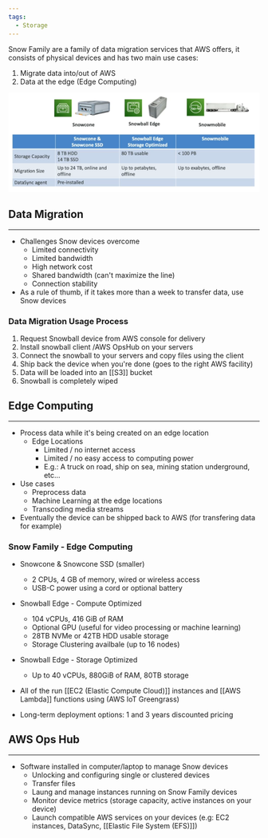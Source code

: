 ```yaml
---
tags:
  - Storage
---
```

Snow Family are a family of data migration services that AWS offers, it consists of physical devices and has two main use cases:
1. Migrate data into/out of AWS
2. Data at the edge (Edge Computing)

![snow_family_table.png](./Images/snow_family_table.png)
## Data Migration
---
- Challenges Snow devices overcome
	- Limited connectivity
	- Limited bandwidth
	- High network cost
	- Shared bandwidth (can't maximize the line)
	- Connection stability
- As a rule of thumb, if it takes more than a week to transfer data, use Snow devices
### Data Migration Usage Process
1. Request Snowball device from AWS console for delivery
2. Install snowball client /AWS OpsHub on your servers
3. Connect the snowball to your servers and copy files using the client
4. Ship back the device when you're done (goes to the right AWS facility)
5. Data will be loaded into an [[S3]] bucket
6. Snowball is completely wiped

## Edge Computing
---
- Process data while it's being created on an edge location 
	- Edge Locations
		- Limited / no internet access
		- Limited / no easy access to computing power
		 - E.g.: A truck on road, ship on sea, mining station underground, etc...
- Use cases
	- Preprocess data
	- Machine Learning at the edge locations
	- Transcoding media streams
- Eventually the device can be shipped back to AWS (for transfering data for example)

### Snow Family - Edge Computing
- Snowcone & Snowcone SSD (smaller)
	- 2 CPUs, 4 GB of memory, wired or wireless access
	- USB-C power using a cord or optional battery
- Snowball Edge - Compute Optimized
	- 104 vCPUs, 416 GiB of RAM
	- Optional GPU (useful for video processing or machine learning)
	- 28TB NVMe or 42TB HDD usable storage
	- Storage Clustering availbale (up to 16 nodes)
- Snowball Edge - Storage Optimized
	- Up to 40 vCPUs, 880GiB of RAM, 80TB storage

- All of the run [[EC2 (Elastic Compute Cloud)]] instances and [[AWS Lambda]] functions using (AWS IoT Greengrass)
- Long-term deployment options: 1 and 3 years discounted pricing

## AWS Ops Hub
---
- Software installed in computer/laptop to manage Snow devices
	- Unlocking and configuring single or clustered devices
	- Transfer files
	- Laung and manage instances running on Snow Family devices
	- Monitor device metrics (storage capacity, active instances on your device)
	- Launch compatible AWS services on your devices (e.g: EC2 instances, DataSync, [[Elastic File System (EFS)]])